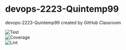 # devops-2223-Quintemp99
devops-2223-Quintemp99 created by GitHub Classroom

![Test](https://github.com/avans-devops/devops-2223-Quintemp99/actions/workflows/CI_Week_1.yml/badge.svg)\
![Coverage](https://github.com/avans-devops/devops-2223-Quintemp99/actions/workflows/jest.yml/badge.svg)\
![Lint](https://github.com/avans-devops/devops-2223-Quintemp99/actions/workflows/lint.yml/badge.svg)
